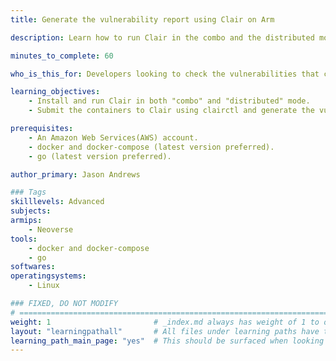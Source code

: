 ```yaml
---
title: Generate the vulnerability report using Clair on Arm

description: Learn how to run Clair in the combo and the distributed mode, submit the containers to Clair and generate the Vulnerability report that can affect the content.

minutes_to_complete: 60

who_is_this_for: Developers looking to check the vulnerabilities that can affect their containers.

learning_objectives:
    - Install and run Clair in both "combo" and "distributed" mode.
    - Submit the containers to Clair using clairctl and generate the vulnerability report.

prerequisites:
    - An Amazon Web Services(AWS) account.
    - docker and docker-compose (latest version preferred).
    - go (latest version preferred).

author_primary: Jason Andrews

### Tags
skilllevels: Advanced
subjects:
armips:
    - Neoverse
tools:
    - docker and docker-compose
    - go
softwares:
operatingsystems:
    - Linux

### FIXED, DO NOT MODIFY
# ================================================================================
weight: 1                       # _index.md always has weight of 1 to order correctly
layout: "learningpathall"       # All files under learning paths have this same wrapper
learning_path_main_page: "yes"  # This should be surfaced when looking for related content. Only set for _index.md of learning path content.
---
```


